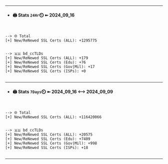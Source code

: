 

---
- #### 🖨️ **Stats** `24Hr`⏲️ ➼ 2024_09_16
```console


--> 🌐 Total
[+] New/ReNewed SSL Certs (ALL): +1295775


--> 🇧🇩 bd_ccTLDs
[+] New/ReNewed SSL Certs (ALL): +179
[+] New/ReNewed SSL Certs (Edu): +76
[+] New/ReNewed SSL Certs (Gov|Mil): +17
[+] New/ReNewed SSL Certs (ISPs): +0


```

---
- #### 🖨️ **Stats** `7Days`⏲️ ➼ 2024_09_16 <--> 2024_09_09
```console


--> 🌐 Total
[+] New/ReNewed SSL Certs (ALL): +116420066


--> 🇧🇩 bd_ccTLDs
[+] New/ReNewed SSL Certs (ALL): +20575
[+] New/ReNewed SSL Certs (Edu): +7409
[+] New/ReNewed SSL Certs (Gov|Mil): +998
[+] New/ReNewed SSL Certs (ISPs): +18


```

---

